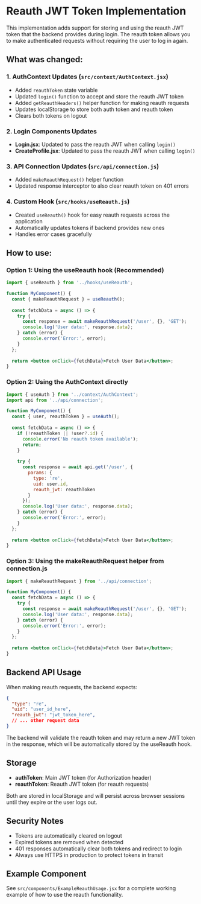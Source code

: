 # Reauth JWT Token Implementation

This implementation adds support for storing and using the reauth JWT token that the backend provides during login. The reauth token allows you to make authenticated requests without requiring the user to log in again.

## What was changed:

### 1. AuthContext Updates (`src/context/AuthContext.jsx`)
- Added `reauthToken` state variable
- Updated `login()` function to accept and store the reauth JWT token
- Added `getReauthHeaders()` helper function for making reauth requests
- Updates localStorage to store both auth token and reauth token
- Clears both tokens on logout

### 2. Login Components Updates
- **Login.jsx**: Updated to pass the reauth JWT when calling `login()`
- **CreateProfile.jsx**: Updated to pass the reauth JWT when calling `login()`

### 3. API Connection Updates (`src/api/connection.js`)
- Added `makeReauthRequest()` helper function
- Updated response interceptor to also clear reauth token on 401 errors

### 4. Custom Hook (`src/hooks/useReauth.js`)
- Created `useReauth()` hook for easy reauth requests across the application
- Automatically updates tokens if backend provides new ones
- Handles error cases gracefully

## How to use:

### Option 1: Using the useReauth hook (Recommended)
```jsx
import { useReauth } from '../hooks/useReauth';

function MyComponent() {
  const { makeReauthRequest } = useReauth();
  
  const fetchData = async () => {
    try {
      const response = await makeReauthRequest('/user', {}, 'GET');
      console.log('User data:', response.data);
    } catch (error) {
      console.error('Error:', error);
    }
  };
  
  return <button onClick={fetchData}>Fetch User Data</button>;
}
```

### Option 2: Using the AuthContext directly
```jsx
import { useAuth } from '../context/AuthContext';
import api from '../api/connection';

function MyComponent() {
  const { user, reauthToken } = useAuth();
  
  const fetchData = async () => {
    if (!reauthToken || !user?.id) {
      console.error('No reauth token available');
      return;
    }
    
    try {
      const response = await api.get('/user', {
        params: {
          type: 're',
          uid: user.id,
          reauth_jwt: reauthToken
        }
      });
      console.log('User data:', response.data);
    } catch (error) {
      console.error('Error:', error);
    }
  };
  
  return <button onClick={fetchData}>Fetch User Data</button>;
}
```

### Option 3: Using the makeReauthRequest helper from connection.js
```jsx
import { makeReauthRequest } from '../api/connection';

function MyComponent() {
  const fetchData = async () => {
    try {
      const response = await makeReauthRequest('/user', {}, 'GET');
      console.log('User data:', response.data);
    } catch (error) {
      console.error('Error:', error);
    }
  };
  
  return <button onClick={fetchData}>Fetch User Data</button>;
}
```

## Backend API Usage

When making reauth requests, the backend expects:
```json
{
  "type": "re",
  "uid": "user_id_here",
  "reauth_jwt": "jwt_token_here",
  // ... other request data
}
```

The backend will validate the reauth token and may return a new JWT token in the response, which will be automatically stored by the useReauth hook.

## Storage

- **authToken**: Main JWT token (for Authorization header)
- **reauthToken**: Reauth JWT token (for reauth requests)

Both are stored in localStorage and will persist across browser sessions until they expire or the user logs out.

## Security Notes

- Tokens are automatically cleared on logout
- Expired tokens are removed when detected
- 401 responses automatically clear both tokens and redirect to login
- Always use HTTPS in production to protect tokens in transit

## Example Component

See `src/components/ExampleReauthUsage.jsx` for a complete working example of how to use the reauth functionality.
